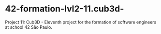 # 42-formation-lvl2-11.cub3d-
Project 11: Cub3D - Eleventh project for the formation of software engineers at school 42 São Paulo.
